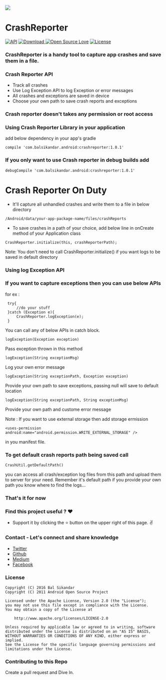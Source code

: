 <img src=https://github.com/balsikandar/CrashReporter/blob/master/assets/crash_reporter_banner.png >

# CrashReporter

[![API](https://img.shields.io/badge/API-9%2B-brightgreen.svg?style=flat)](https://android-arsenal.com/api?level=9)
[ ![Download](https://api.bintray.com/packages/balsikandarnsit/maven/Crash-Reporter/images/download.svg) ](https://bintray.com/balsikandarnsit/maven/Crash-Reporter/_latestVersion)
[![Open Source Love](https://badges.frapsoft.com/os/v1/open-source.svg?v=102)](https://opensource.org/licenses/Apache-2.0)
[![License](https://img.shields.io/badge/license-Apache%202.0-blue.svg)](https://github.com/balsikandar/CrashReporter/blob/master/LICENSE)

### CrashReporter is a handy tool to capture app crashes and save them in a file.
### Crash Reporter API

- Track all crashes
- Use Log Exception API to log Exception or error messages
- All crashes and exceptions are saved in device
- Choose your own path to save crash reports and exceptions

### Crash reporter doesn't takes any permission or root access
### Using Crash Reporter Library in your application
add below dependency in your app's gradle
```
compile 'com.balsikandar.android:crashreporter:1.0.1'
```
### If you only want to use Crash reporter in debug builds add
```
debugCompile 'com.balsikandar.android:crashreporter:1.0.1'
```
# Crash Reporter On Duty
- It'll capture all unhandled crashes and write them to a file in below directory
```
/Android/data/your-app-package-name/files/crashReports
```
- To save crashes in a path of your choice, add below line in onCreate method of your Application class
```
CrashReporter.initialize(this, crashReporterPath);
```
Note: You don't need to call CrashReporter.initialize() if you want logs to be saved in default directory

### Using log Exception API
### If you want to capture exceptions then you can use below APIs
for ex :
```
 try{
     //do your stuff
 }catch (Exception e){
     CrashReporter.logException(e);
 }
```
You can call any of below APIs in catch block.
```
logException(Exception exception)
```
Pass exception thrown in this method
```
logException(String exceptionMsg) 
```
Log your own error message 
```
logException(String exceptionPath, Exception exception)
```
Provide your own path to save exceptions, passing null will save to default location
```
logException(String exceptionPath, String exceptionMsg)
```
Provide your own path and custome error message

Note : If you want to use external storage then add storage ermission
```
<uses-permission android:name="android.permission.WRITE_EXTERNAL_STORAGE" />
```
in you manifest file.

### To get default crash reports path being saved call
```
CrashUtil.getDefaultPath()
```
you can access all crash/exception log files from this path and upload them to server for your need. Remember it's default path 
if you provide your own path you know where to find the logs...
### That's it for now

### Find this project useful ? :heart:
* Support it by clicking the :star: button on the upper right of this page. :v:

### Contact - Let's connect and share knowledge
- [Twitter](https://twitter.com/balsikandar)
- [Github](https://github.com/balsikandar)
- [Medium](https://medium.com/@balsikandar.nsit)
- [Facebook](https://www.facebook.com/balsikandar)

### License

   ```
   Copyright (C) 2016 Bal Sikandar
   Copyright (C) 2011 Android Open Source Project

   Licensed under the Apache License, Version 2.0 (the "License");
   you may not use this file except in compliance with the License.
   You may obtain a copy of the License at

       http://www.apache.org/licenses/LICENSE-2.0

   Unless required by applicable law or agreed to in writing, software
   distributed under the License is distributed on an "AS IS" BASIS,
   WITHOUT WARRANTIES OR CONDITIONS OF ANY KIND, either express or implied.
   See the License for the specific language governing permissions and
   limitations under the License.
   ```
   ### Contributing to this Repo
   Create a pull request and Dive In.
